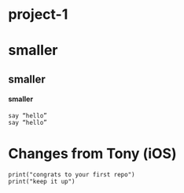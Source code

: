 # project-1

# smaller 
## smaller
#### smaller 

```
say “hello”
say “hello”
```

# Changes from Tony (iOS)

```
print("congrats to your first repo")
print("keep it up")
```
